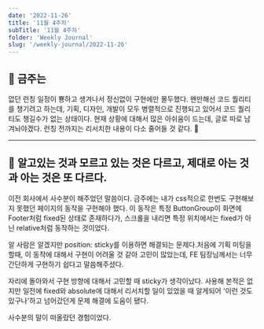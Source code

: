 ```yaml
---
date: '2022-11-26'
title: '11월 4주차'
subTitle: '11월 4주차'
folder: 'Weekly Journal'
slug: '/weekly-journal/2022-11-26'
---
```


## 📌 금주는

없던 런칭 일정이 뿅하고 생겨나서 정신없이 구현에만 몰두했다. 왠만해선 코드 퀄리티를 챙기려고 하는데, 기획, 디자인, 개발이 모두 병렬적으로 진행되고 있어서 코드 퀄리티도 챙길수가 없는 상태이다. 현재 상황에 대해서 많은 아쉬움이 드는데, 글로 따로 남겨놔야겠다. 런칭 전까지는 리서치한 내용이 다소 줄어들 것 같다. 🫠

---

## 📌 알고있는 것과 모르고 있는 것은 다르고, 제대로 아는 것과 아는 것은 또 다르다.

이전 회사에서 사수분이 해주었던 말씀이다. 금주에는 내가 css적으로 한번도 구현해보지 못했던 페이지의 동작을 구현해야 했다. 이 동작은 특정 ButtonGroup이 화면에 Footer처럼 fixed된 상태로 존재하다가, 스크롤을 내리면 특정 위치에서는 fixed가 아닌 relative처럼 동작하는 것이었다.

알 사람은 알겠지만 position: sticky를 이용하면 해결되는 문제다.처음에 기획 미팅을 할때, 이 동작에 대해서 구현이 어려울 것 같아 고민이 많았는데, FE 팀장님께서는 너무 간단하게 구현하기 쉽다고 말씀해주셨다.

자리에 돌아와서 구현 방향에 대해서 고민할 때 sticky가 생각이났다. 사용해 본적은 없지만 일전에 fixed와 absolute에 대해서 리서치할 일이 있었을 때 알게되어 '이런 것도 있구나'하고 넘어갔던게 문제 해결에 도움이 됐다.

사수분의 말이 떠올랐던 경험이었다.

